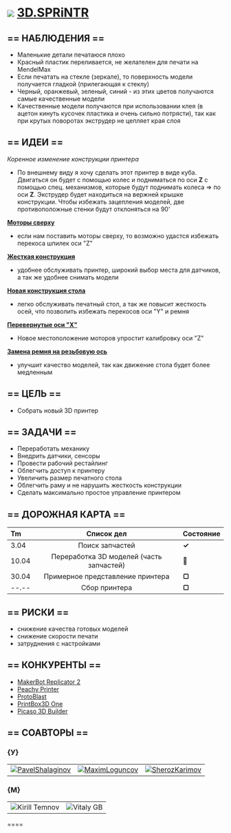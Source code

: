 ![](https://avatars0.githubusercontent.com/u/6559911?s=29) [ 3D.SPRiNTR](https://github.com/soda-io/SPRiNTR)
===


## == НАБЛЮДЕНИЯ ==
- Маленькие детали печатаюся плохо
- Красный пластик переливается, не желателен для печати на MendelMax
- Если печатать на стекле (зеркале), то поверхность модели получается гладкой (прилегающая к стеклу)
- Черный, оранжевый, зеленый, синий - из этих цветов получаются самые качественные модели
- Качественные модели получаются при использовании клея (в ацетон кинуть кусочек пластика и очень сильно потрясти), так как при крутых поворотах экструдер не цепляет края слоя

## == ИДЕИ ==

*Коренное изменение конструкции принтера*
- По внешнему виду я хочу сделать этот принтер в виде куба. Двигаться он будет с помощью колес и подниматься по оси **Z** с помощью спец. механизмов, которые будут поднимать колеса => по оси **Z**. Экструдер будет находиться на вержней крышке конструкции. Чтобы избежать зацепления моделей, две противоположные стенки будут отклоняться на 90'

[**Моторы сверху**](https://github.com/soda-io/mendel-upgrade/tree/master/Images/Motors)
- если нам поставить моторы сверху, то возможно удастся избежать перекоса шпилек оси "Z"

[**Жесткая конструкция**](https://github.com/soda-io/mendel-upgrade/blob/master/Images/photo.jpg)
- удобнее обслуживать принтер, широкий выбор места для датчиков, а так же удобнее снимать модели

[**Новая конструкция стола**](https://github.com/soda-io/mendel-upgrade/tree/master/Images/New%20Bed)
- легко обслуживать печатный стол, а так же повысит жесткость осей, что позволить избежать перекосов оси "Y" и ремня

[**Перевернутые оси "X"**](https://github.com/soda-io/mendel-upgrade/tree/master/Images/X)
- Новое местоположение моторов упростит калибровку оси "Z"

[**Замена ремня на резьбовую ось**](https://github.com/soda-io/mendel-upgrade/tree/master/Images/New%20Y)
- улучшит качество моделей, так как движение стола будет более медленным

## == ЦЕЛЬ ==

- Собрать новый 3D принтер

## == ЗАДАЧИ ==

- Переработать механику
- Внедрить датчики, сенсоры
- Провести рабочий рестайлинг
- Облегчить доступ к принтеру
- Увеличить размер печатного стола
- Облегчить раму и не нарушить жесткость конструкции
- Сделать максимально простое управление принтером

## == ДОРОЖНАЯ КАРТА ==

| Tm  |   Список дел         |  Состояние                   |
|:----|:------------:|--------------------------------------|
| 3.04 |  Поиск запчастей  |   **✓** |
|  10.04 |  Переработка 3D моделей (часть запчастей)  |         **🚩**   |
| 30.04  |  Примерное представление принтера|     **▢** |
| --.-- |   Сбор принтера    |        **▢**    |


## == РИСКИ ==
 - снижение качества готовых моделей 
 - снижение скорости печати
 - затруднения с настройками

## == КОНКУРЕНТЫ ==
- [MakerBot Replicator 2](http://www.makerbot.com)
- [Peachy Printer](http://www.peachyprinter.com)
- [ProtoBlast](http://sfera-3d.ru/products/3d-printer-protoblast)
- [PrintBox3D One](http://sfera-3d.ru/products/3d-printer-printbox3d-one)
- [Picaso 3D Builder](http://sfera-3d.ru/products/3d-printer-picaso-3d-builder)


## == СОАВТОРЫ ==

### {У}

|    |    |    |    
|----|----|----|
|[![PavelShalaginov](https://avatars0.githubusercontent.com/u/3833771?s=74)](https://github.com/PavelShalaginov) | [![MaximLoguncov](https://avatars2.githubusercontent.com/u/3838734?s=74)](https://github.com/MaximLoguncov)|[![SherozKarimov](https://avatars0.githubusercontent.com/u/4226210?s=74)](https://github.com/SherozKarimov)|


### {M}

|    |    | 
|----|----|
|![Kirill Temnov](https://avatars1.githubusercontent.com/u/147170?s=74)|![Vitaly GB](https://avatars0.githubusercontent.com/u/842476?s=74)

====


